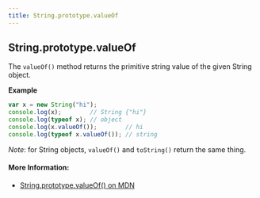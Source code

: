 ```yaml
---
title: String.prototype.valueOf
---
```

## String.prototype.valueOf

The `valueOf()` method returns the primitive string value of the given String object.

**Example**
```js
var x = new String("hi");
console.log(x);        // String {"hi"}
console.log(typeof x); // object
console.log(x.valueOf());        // hi
console.log(typeof x.valueOf()); // string
```

*Note*: for String objects, `valueOf()` and `toString()` return the same thing.

#### More Information:
- [String.prototype.valueOf() on MDN](https://developer.mozilla.org/en-US/docs/Web/JavaScript/Reference/Global_Objects/String/valueOf)
